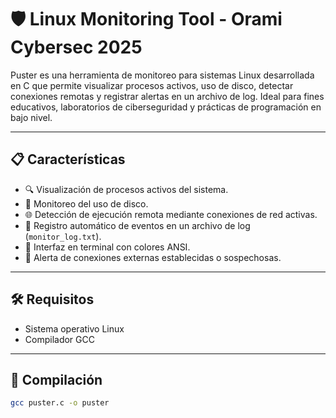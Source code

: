 # 🛡️ Linux Monitoring Tool - Orami Cybersec 2025

Puster es una herramienta de monitoreo para sistemas Linux desarrollada en C que permite visualizar procesos activos, uso de disco, detectar conexiones remotas y registrar alertas en un archivo de log. Ideal para fines educativos, laboratorios de ciberseguridad y prácticas de programación en bajo nivel.

---

## 📋 Características

* 🔍 Visualización de procesos activos del sistema.
* 💽 Monitoreo del uso de disco.
* 🌐 Detección de ejecución remota mediante conexiones de red activas.
* 🧾 Registro automático de eventos en un archivo de log (`monitor_log.txt`).
* 🎨 Interfaz en terminal con colores ANSI.
* 🛑 Alerta de conexiones externas establecidas o sospechosas.

---

## 🛠️ Requisitos

* Sistema operativo Linux
* Compilador GCC

---

## 🧪 Compilación

```bash
gcc puster.c -o puster
```

